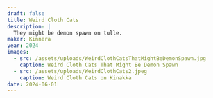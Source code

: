 ```yaml
---
draft: false
title: Weird Cloth Cats
description: |
  They might be demon spawn on tulle.
maker: Kinnera
year: 2024
images:
  - src: /assets/uploads/WeirdClothCatsThatMightBeDemonSpawn.jpg
    caption: Weird Cloth Cats That Might Be Demon Spawn
  - src: /assets/uploads/WeirdClothCats2.jpeg
    caption: Weird Cloth Cats on Kinakka
date: 2024-06-01
---
```

